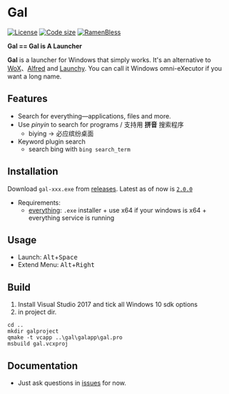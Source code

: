 Gal
===

[![License](https://img.shields.io/github/license/ehnap/gal.svg)](https://github.com/ehnap/gal/blob/master/LICENSE)
[![Code size](https://img.shields.io/github/languages/code-size/ehnap/gal.svg)](https://github.com/ehnap/gal/releases)
[![RamenBless](https://cdn.rawgit.com/LunaGao/BlessYourCodeTag/master/tags/alpaca.svg)](https://github.com/LunaGao/BlessYourCodeTag)

**Gal == Gal is A Launcher**

**Gal** is a launcher for Windows that simply works. It's an alternative to [WoX](http://wox.one)、[Alfred](https://www.alfredapp.com/) and [Launchy](http://www.launchy.net/). You can call it Windows omni-eXecutor if you want a long name.


Features
--------

- Search for everything—applications, files and more.
- Use *pinyin* to search for programs / 支持用 **拼音** 搜索程序
  - biying → 必应缤纷桌面
- Keyword plugin search 
  - search bing with `bing search_term`


Installation
------------

Download `gal-xxx.exe` from [releases](https://github.com/ehnap/gal/releases). Latest as of now is [`2.0.0`](https://github.com/ehnap/gal/releases/download/v2.0.0/gal-2.0.0-x64.exe) 


- Requirements:
  - [everything](https://www.voidtools.com/): `.exe` installer + use x64 if your windows is x64 + everything service is running

Usage
-----

- Launch: <kbd>Alt</kbd>+<kbd>Space</kbd>
- Extend Menu: <kbd>Alt</kbd>+<kbd>Right</kbd>

Build
-----

1. Install Visual Studio 2017 and tick all Windows 10 sdk options
2. in project dir. 
```
cd ..
mkdir galproject
qmake -t vcapp ..\gal\galapp\gal.pro
msbuild gal.vcxproj
```

Documentation
-------------
- Just ask questions in [issues](https://github.com/ehnap/gal/issues) for now.